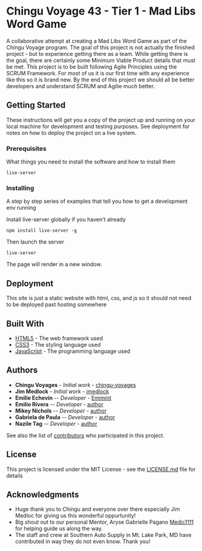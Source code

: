 # Chingu Voyage 43 - Tier 1 - Mad Libs Word Game

A collaborative attempt at creating a Mad Libs Word Game as part of the Chingu Voyage program. The goal of this project is not actually the finished project - but to experience getting there as a team. While getting there is the goal, there are certainly some Minimum Viable Product details that must be met. This project is to be built following Agile Principles using the SCRUM Framework. For most of us it is our first time with any experience like this so it is brand new. By the end of this project we should all be better developers and understand SCRUM and Agilie much better.

## Getting Started

These instructions will get you a copy of the project up and running on your local machine for development and testing purposes. See deployment for notes on how to deploy the project on a live system.

### Prerequisites

What things you need to install the software and how to install them

```
live-server
```

### Installing

A step by step series of examples that tell you how to get a development env running

Install live-server globally if you haven't already

```
npm install live-server -g
```

Then launch the server

```
live-server
```

The page will render in a new window.

## Deployment

This site is just a static website with html, css, and js so it should not need to be deployed past hosting somewhere

## Built With

* [HTML5](https://developer.mozilla.org/en-US/docs/Glossary/HTML5) - The web framework used
* [CSS3](https://developer.mozilla.org/en-US/docs/Glossary/css) - The styling language used
* [JavaScript](https://developer.mozilla.org/en-US/docs/Web/JavaScript) - The programming language used

## Authors

* **Chingu Voyages** - *Initial work* - [chingu-voyages](https://github.com/chingu-voyages)
* **Jim Medlock** - *Initial work* - [jmedlock](https://github.com/jdmedlock)
* **Emilie Echevin** -- *Developer* - [Emimint](https://github.com/Emimint)
* **Emilio Rivera** -- *Developer* - [author](https://github.com/)
* **Mikey Nichols** -- *Developer* - [author](https://github.com/)
* **Gabriela de Paula** -- *Developer* - [author](https://github.com/)
* **Nazile Tag** -- *Developer* - [author](https://github.com/)

See also the list of [contributors](/contributors) who participated in this project.

## License

This project is licensed under the MIT License - see the [LICENSE.md](LICENSE.md) file for details

## Acknowledgments

* Huge thank you to Chingu and everyone over there especially Jim Medloc for giving us this wonderful oppurtunity!
* Big shout out to our personal Mentor, Aryse Gabrielle Pagano [Medic1111](https://github.com/medic1111) for helping guide us along the way.
* The staff and crew at Southern Auto Supply in Mt. Lake Park, MD have contributed in way they do not even know. Thank you!